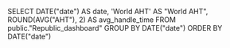 SELECT
  DATE("date") AS date,
  'World AHT' AS "World AHT",
  ROUND(AVG("AHT"), 2) AS avg_handle_time
FROM public."Republic_dashboard"
GROUP BY DATE("date")
ORDER BY DATE("date")

